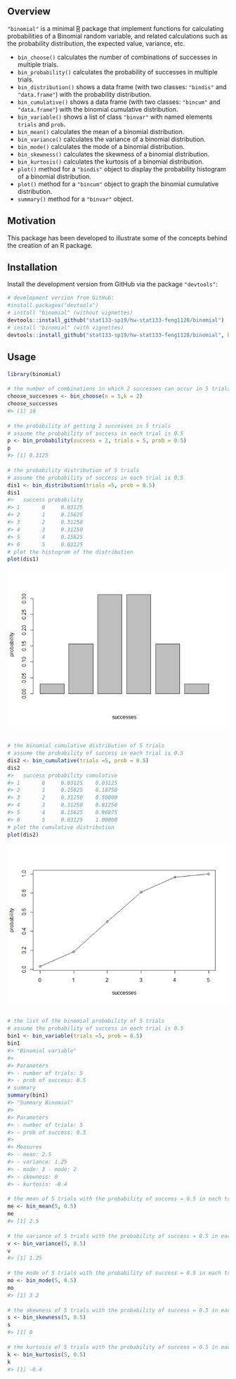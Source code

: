 
<!-- README.md is generated from README.Rmd. Please edit that file -->
Overview
--------

`"binomial"` is a minimal [R](http://www.r-project.org/) package that implement functions for calculating probabilities of a Binomial random variable, and related calculations such as the probability distribution, the expected value, variance, etc.

-   `bin_choose()` calculates the number of combinations of successes in multiple trials.
-   `bin_probability()` calculates the probability of successes in multiple trials.
-   `bin_distribution()` shows a data frame (with two classes: `"bindis"` and `"data.frame"`) with the probability distribution.
-   `bin_cumulative()` shows a data frame (with two classes: `"bincum"` and `"data.frame"`) with the binomial cumulative distribution.
-   `bin_variable()` shows a list of class `"binvar"` with named elements `trials` and `prob`.
-   `bin_mean()` calculates the mean of a binomial distribution.
-   `bin_variance()` calculates the variance of a binomial distribution.
-   `bin_mode()` calculates the mode of a binomial distribution.
-   `bin_skewness()` calculates the skewness of a binomial distribution.
-   `bin_kurtosis()` calculates the kurtosis of a binomial distribution.
-   `plot()` method for a `"bindis"` object to display the probability histogram of a binomial distribution.
-   `plot()` method for a `"bincum"` object to graph the binomial cumulative distribution.
-   `summary()` method for a `"binvar"` object.

Motivation
----------

This package has been developed to illustrate some of the concepts behind the creation of an R package.

Installation
------------

Install the development version from GitHub via the package `"devtools"`:

``` r
# development version from GitHub:
#install.packages("devtools") 
# install "binomial" (without vignettes)
devtools::install_github("stat133-sp19/hw-stat133-feng1128/binomial")
# install "binomial" (with vignettes)
devtools::install_github("stat133-sp19/hw-stat133-feng1128/binomial", build_vignettes = TRUE)
```

Usage
-----

``` r
library(binomial)

# the number of combinations in which 2 successes can occur in 5 trials
choose_successes <- bin_choose(n = 5,k = 2)
choose_successes
#> [1] 10

# the probability of getting 2 successes in 5 trials
# assume the probability of success in each trial is 0.5
p <- bin_probability(success = 2, trials = 5, prob = 0.5)
p
#> [1] 0.3125

# the probability distribution of 5 trials
# assume the probability of success in each trial is 0.5
dis1 <- bin_distribution(trials =5, prob = 0.5)
dis1
#>   success probability
#> 1       0     0.03125
#> 2       1     0.15625
#> 3       2     0.31250
#> 4       3     0.31250
#> 5       4     0.15625
#> 6       5     0.03125
# plot the histogram of the distribution
plot(dis1)
```

![](README-unnamed-chunk-2-1.png)

``` r

# the binomial cumulative distribution of 5 trials
# assume the probability of success in each trial is 0.5
dis2 <- bin_cumulative(trials =5, prob = 0.5)
dis2
#>   success probability cumulative
#> 1       0     0.03125    0.03125
#> 2       1     0.15625    0.18750
#> 3       2     0.31250    0.50000
#> 4       3     0.31250    0.81250
#> 5       4     0.15625    0.96875
#> 6       5     0.03125    1.00000
# plot the cumulative distribution
plot(dis2)
```

![](README-unnamed-chunk-2-2.png)

``` r

# the list of the binomial probability of 5 trials
# assume the probability of success in each trial is 0.5
bin1 <- bin_variable(trials =5, prob = 0.5)
bin1
#> "Binomial variable"
#> 
#> Parameters 
#> - number of trials: 5 
#> - prob of success: 0.5
# summary
summary(bin1)
#> "Summary Binomial"
#> 
#> Parameters 
#> - number of trials: 5 
#> - prob of success: 0.5 
#> 
#> Measures 
#> - mean: 2.5 
#> - variance: 1.25 
#> - mode: 3 - mode: 2 
#> - skewness: 0 
#> - kurtosis: -0.4

# the mean of 5 trials with the probability of success = 0.5 in each trial
me <- bin_mean(5, 0.5)
me
#> [1] 2.5

# the variance of 5 trials with the probability of success = 0.5 in each trial
v <- bin_variance(5, 0.5)
v
#> [1] 1.25

# the mode of 5 trials with the probability of success = 0.5 in each trial
mo <- bin_mode(5, 0.5)
mo
#> [1] 3 2

# the skewness of 5 trials with the probability of success = 0.5 in each trial
s <- bin_skewness(5, 0.5)
s
#> [1] 0

# the kurtosis of 5 trials with the probability of success = 0.5 in each trial
k <- bin_kurtosis(5, 0.5)
k
#> [1] -0.4
```
